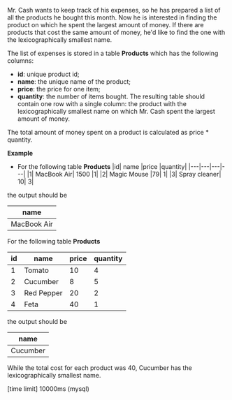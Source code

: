 Mr. Cash wants to keep track of his expenses, so he has prepared a list of all the products he bought this month. Now he is interested in finding the product on which he spent the largest amount of money. If there are products that cost the same amount of money, he'd like to find the one with the lexicographically smallest name.

The list of expenses is stored in a table **Products** which has the following columns:

* **id**: unique product id;
* **name**: the unique name of the product;
* **price**: the price for one item;
* **quantity**: the number of items bought.
The resulting table should contain one row with a single column: the product with the lexicographically smallest name on which Mr. Cash spent the largest amount of money.

The total amount of money spent on a product is calculated as price * quantity.

**Example**

* For the following table **Products**
|id|	name	|price	|quantity|
|---|---|---|---|
|1|	MacBook Air|	1500	|1|
|2|	Magic Mouse	|79|	1|
|3|	Spray cleaner|	10|	3|

the output should be

|name|
|---|
|MacBook Air|

For the following table __Products__

|id	|name	|price|	quantity|
|---|---|---|---|
|1|	Tomato|	10	|4|
|2	|Cucumber|	8|	5|
|3|	Red Pepper|	20|	2|
|4|	Feta	|40	|1|

the output should be

|name|
|---|
|Cucumber|

While the total cost for each product was 40, Cucumber has the lexicographically smallest name.

[time limit] 10000ms (mysql)
